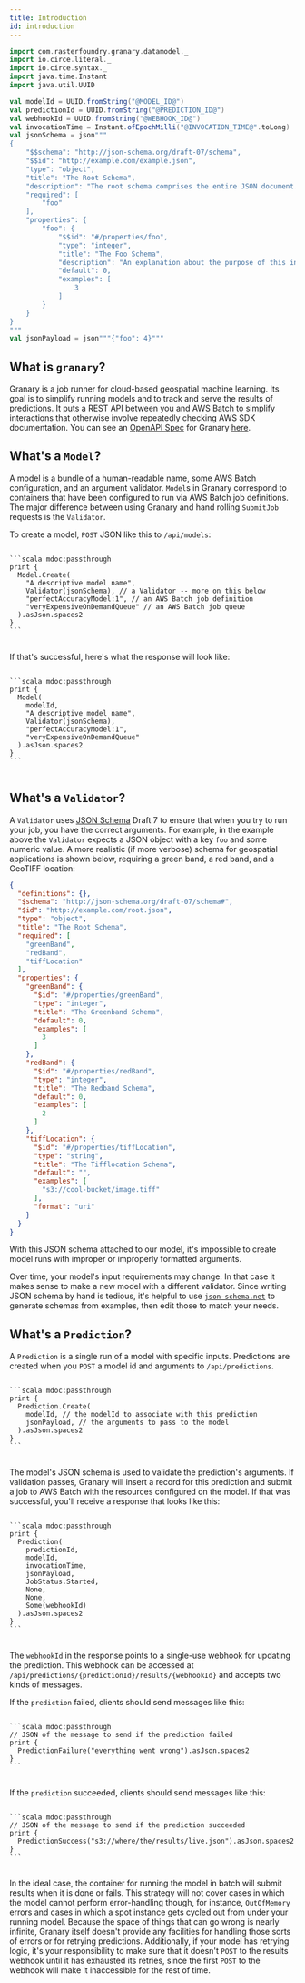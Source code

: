 ```yaml
---
title: Introduction
id: introduction
---
```



```scala mdoc:invisible
import com.rasterfoundry.granary.datamodel._
import io.circe.literal._
import io.circe.syntax._
import java.time.Instant
import java.util.UUID

val modelId = UUID.fromString("@MODEL_ID@")
val predictionId = UUID.fromString("@PREDICTION_ID@")
val webhookId = UUID.fromString("@WEBHOOK_ID@")
val invocationTime = Instant.ofEpochMilli("@INVOCATION_TIME@".toLong)
val jsonSchema = json"""
{
    "$$schema": "http://json-schema.org/draft-07/schema",
    "$$id": "http://example.com/example.json",
    "type": "object",
    "title": "The Root Schema",
    "description": "The root schema comprises the entire JSON document.",
    "required": [
        "foo"
    ],
    "properties": {
        "foo": {
            "$$id": "#/properties/foo",
            "type": "integer",
            "title": "The Foo Schema",
            "description": "An explanation about the purpose of this instance.",
            "default": 0,
            "examples": [
                3
            ]
        }
    }
}
"""
val jsonPayload = json"""{"foo": 4}"""
```

## What is `granary`?

Granary is a job runner for cloud-based geospatial machine learning.
Its goal is to simplify running models and to track and serve
the results of predictions. It puts a REST API between you and AWS Batch
to simplify interactions that otherwise involve repeatedly checking AWS SDK
documentation. You can see an
[OpenAPI Spec](https://swagger.io/docs/specification/about/)
for Granary [here](https://granary.rasterfoundry.com/api/docs/docs.yaml).

## What's a `Model`?

A model is a bundle of a human-readable name, some AWS Batch configuration,
and an argument validator. `Model`s in Granary correspond to containers that
have been configured to run via AWS Batch job definitions. The major difference
between using Granary and hand rolling `SubmitJob` requests is the `Validator`.

To create a model, `POST` JSON like this to `/api/models`:

<pre>
<code class="hljs css language-json">
```scala mdoc:passthrough
print {
  Model.Create(
    "A descriptive model name",
    Validator(jsonSchema), // a Validator -- more on this below
    "perfectAccuracyModel:1", // an AWS Batch job definition
    "veryExpensiveOnDemandQueue" // an AWS Batch job queue
  ).asJson.spaces2
}
```
</code>
</pre>

If that's successful, here's what the response will look like:

<pre>
<code class="hljs css language-json">
```scala mdoc:passthrough
print {
  Model(
    modelId,
    "A descriptive model name",
    Validator(jsonSchema),
    "perfectAccuracyModel:1",
    "veryExpensiveOnDemandQueue"
  ).asJson.spaces2
}
```
</code>
</pre>

## What's a `Validator`?

A `Validator` uses [JSON Schema](http://json-schema.org/) Draft 7 to ensure that
when you try to run your job, you have the correct arguments. For example, in the
example above the `Validator` expects a JSON object with a key `foo` and some numeric
value. A more realistic (if more verbose) schema for geospatial applications is shown
below, requiring a green band, a red band, and a GeoTIFF location:

```json
{
  "definitions": {},
  "$schema": "http://json-schema.org/draft-07/schema#",
  "$id": "http://example.com/root.json",
  "type": "object",
  "title": "The Root Schema",
  "required": [
    "greenBand",
    "redBand",
    "tiffLocation"
  ],
  "properties": {
    "greenBand": {
      "$id": "#/properties/greenBand",
      "type": "integer",
      "title": "The Greenband Schema",
      "default": 0,
      "examples": [
        3
      ]
    },
    "redBand": {
      "$id": "#/properties/redBand",
      "type": "integer",
      "title": "The Redband Schema",
      "default": 0,
      "examples": [
        2
      ]
    },
    "tiffLocation": {
      "$id": "#/properties/tiffLocation",
      "type": "string",
      "title": "The Tifflocation Schema",
      "default": "",
      "examples": [
        "s3://cool-bucket/image.tiff"
      ],
      "format": "uri"
    }
  }
}
```

With this JSON schema attached to our model, it's impossible to create model runs
with improper or improperly formatted arguments.

Over time, your model's input requirements may change. In that case it makes
sense to make a new model with a different validator. Since writing JSON schema
by hand is tedious, it's helpful to use [`json-schema.net`](https://jsonschema.net/)
to generate schemas from examples, then edit those to match your needs.

## What's a `Prediction`?

A `Prediction` is a single run of a model with specific inputs. Predictions are
created when you `POST` a model id and arguments to `/api/predictions`.

<pre>
<code class="hljs css language-json">
```scala mdoc:passthrough
print {
  Prediction.Create(
    modelId, // the modelId to associate with this prediction
    jsonPayload, // the arguments to pass to the model
  ).asJson.spaces2
}
```
</code>
</pre>

The model's JSON schema is used to validate the prediction's arguments.
If validation passes, Granary will insert a record for this prediction and submit
a job to AWS Batch with the resources configured on the model. If that was successful,
you'll receive a response that looks like this:

<pre>
<code class="hljs css language-json">
```scala mdoc:passthrough
print {
  Prediction(
    predictionId,
    modelId,
    invocationTime,
    jsonPayload,
    JobStatus.Started,
    None,
    None,
    Some(webhookId)
  ).asJson.spaces2
}
```
</code>
</pre>

The `webhookId` in the response points to a single-use webhook for updating the prediction.
This webhook can be accessed at `/api/predictions/{predictionId}/results/{webhookId}` and
accepts two kinds of messages.

If the `prediction` failed, clients should send messages like this:

<pre>
<code class="hljs css language-json">
```scala mdoc:passthrough
// JSON of the message to send if the prediction failed
print {
  PredictionFailure("everything went wrong").asJson.spaces2
}
```
</code>
</pre>

If the `prediction` succeeded, clients should send messages like this:

<pre>
<code class="hljs css language-json">
```scala mdoc:passthrough
// JSON of the message to send if the prediction succeeded
print {
  PredictionSuccess("s3://where/the/results/live.json").asJson.spaces2
}
```
</code>
</pre>

In the ideal case, the container for running the model in batch will submit results when it
is done or fails. This strategy will not cover cases in which the model cannot perform
error-handling though, for instance, `OutOfMemory` errors and cases in which a spot
instance gets cycled out from under your running model. Because the space of things that
can go wrong is nearly infinite, Granary itself doesn't provide any facilities for handling
those sorts of errors or for retrying predictions. Additionally, if your model has retrying
logic, it's your responsibility to make sure that it doesn't `POST` to the results webhook
until it has exhausted its retries, since the first `POST` to the webhook will make it
inaccessible for the rest of time.

